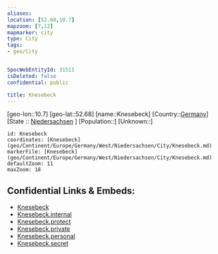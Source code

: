 ```yaml
---
aliases: 
location: [52.68,10.7]
mapzoom: [7,12] 
mapmarker: city 
type: City
tags:
- geo/City


SpocWebEntityId: 31511
isDeleted: false
confidential: public

title: Knesebeck
---
```

[geo-lon::10.7]
[geo-lat::52.68]
[name::Knesebeck]
[Country::[Germany](geo/Continent/Europe/Germany.md)]
[State :: [Niedersachsen](geo/Continent/Europe/Germany/West/Niedersachsen.md) ]
[Population::]
[Unknown::]


```leaflet
id: Knesebeck
coordinates: [Knesebeck](geo/Continent/Europe/Germany/West/Niedersachsen/City/Knesebeck.md)
markerFile: [Knesebeck](geo/Continent/Europe/Germany/West/Niedersachsen/City/Knesebeck.md)
defaultZoom: 11 
maxZoom: 18
```


## Confidential Links & Embeds: 
- [Knesebeck](../../../../../../../../_public/geo/Continent/Europe/Germany/West/Niedersachsen/City/Knesebeck.md) 
- [Knesebeck.internal](../../../../../../../../_internal/geo/Continent/Europe/Germany/West/Niedersachsen/City/Knesebeck.internal.md) 
- [Knesebeck.protect](../../../../../../../../_protect/geo/Continent/Europe/Germany/West/Niedersachsen/City/Knesebeck.protect.md) 
- [Knesebeck.private](../../../../../../../../_private/geo/Continent/Europe/Germany/West/Niedersachsen/City/Knesebeck.private.md) 
- [Knesebeck.personal](../../../../../../../../_personal/geo/Continent/Europe/Germany/West/Niedersachsen/City/Knesebeck.personal.md) 
- [Knesebeck.secret](../../../../../../../../_secret/geo/Continent/Europe/Germany/West/Niedersachsen/City/Knesebeck.secret.md) 
